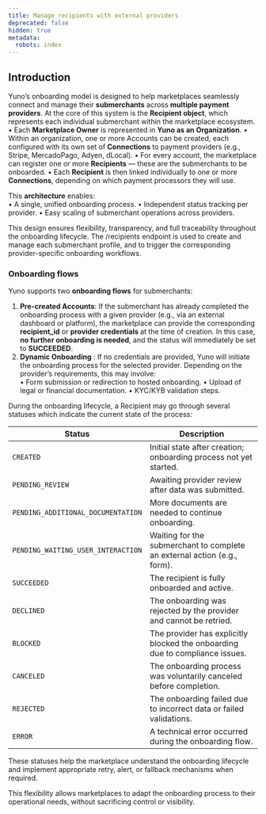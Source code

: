 ```yaml
---
title: Manage recipients with external providers
deprecated: false
hidden: true
metadata:
  robots: index
---
```

## Introduction

Yuno’s onboarding model is designed to help marketplaces seamlessly connect and manage their **submerchants** across **multiple payment providers**. At the core of this system is the **Recipient object**, which represents each individual submerchant within the marketplace ecosystem.\
•	Each **Marketplace Owner** is represented in **Yuno as an Organization**.
•	Within an organization, one or more Accounts can be created, each configured with its own set of **Connections** to payment providers (e.g., Stripe, MercadoPago, Adyen, dLocal).
•	For every account, the marketplace can register one or more **Recipients** — these are the submerchants to be onboarded.
•	Each **Recipient** is then linked individually to one or more **Connections**, depending on which payment processors they will use.

This **architecture** enables:\
•	A single, unified onboarding process.
•	Independent status tracking per provider.
•	Easy scaling of submerchant operations across providers.

This design ensures flexibility, transparency, and full traceability throughout the onboarding lifecycle. The /recipients endpoint is used to create and manage each submerchant profile, and to trigger the corresponding provider-specific onboarding workflows.

### Onboarding flows

Yuno supports two **onboarding flows** for submerchants:

1. **Pre-created Accounts**: If the submerchant has already completed the onboarding process with a given provider (e.g., via an external dashboard or platform), the marketplace can provide the corresponding **recipient\_id** or **provider credentials** at the time of creation. In this case, **no further onboarding is needed**, and the status will immediately be set to **SUCCEEDED**.
2. **Dynamic Onboarding** : If no credentials are provided, Yuno will initiate the onboarding process for the selected provider. Depending on the provider’s requirements, this may involve:\
   •	Form submission or redirection to hosted onboarding.
   •	Upload of legal or financial documentation.
   •	KYC/KYB validation steps.

During the onboarding lifecycle, a Recipient may go through several statuses which indicate the current state of the process:

| Status                             | Description                                                                  |
| ---------------------------------- | ---------------------------------------------------------------------------- |
| `CREATED`                          | Initial state after creation; onboarding process not yet started.            |
| `PENDING_REVIEW`                   | Awaiting provider review after data was submitted.                           |
| `PENDING_ADDITIONAL_DOCUMENTATION` | More documents are needed to continue onboarding.                            |
| `PENDING_WAITING_USER_INTERACTION` | Waiting for the submerchant to complete an external action (e.g., form).     |
| `SUCCEEDED`                        | The recipient is fully onboarded and active.                                 |
| `DECLINED`                         | The onboarding was rejected by the provider and cannot be retried.           |
| `BLOCKED`                          | The provider has explicitly blocked the onboarding due to compliance issues. |
| `CANCELED`                         | The onboarding process was voluntarily canceled before completion.           |
| `REJECTED`                         | The onboarding failed due to incorrect data or failed validations.           |
| `ERROR`                            | A technical error occurred during the onboarding flow.                       |

These statuses help the marketplace understand the onboarding lifecycle and implement appropriate retry, alert, or fallback mechanisms when required.

This flexibility allows marketplaces to adapt the onboarding process to their operational needs, without sacrificing control or visibility.